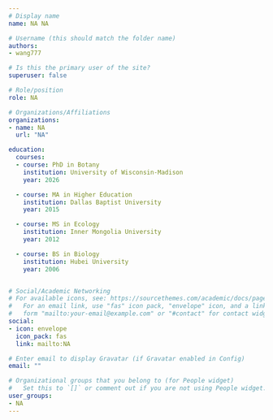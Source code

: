 ```yaml
---
# Display name
name: NA NA

# Username (this should match the folder name)
authors:
- wang777

# Is this the primary user of the site?
superuser: false

# Role/position
role: NA

# Organizations/Affiliations
organizations:
- name: NA
  url: "NA"

education:
  courses:
  - course: PhD in Botany
    institution: University of Wisconsin-Madison
    year: 2026

  - course: MA in Higher Education
    institution: Dallas Baptist University
    year: 2015

  - course: MS in Ecology
    institution: Inner Mongolia University
    year: 2012

  - course: BS in Biology
    institution: Hubei University
    year: 2006


# Social/Academic Networking
# For available icons, see: https://sourcethemes.com/academic/docs/page-builder/#icons
#   For an email link, use "fas" icon pack, "envelope" icon, and a link in the
#   form "mailto:your-email@example.com" or "#contact" for contact widget.
social:
- icon: envelope
  icon_pack: fas
  link: mailto:NA

# Enter email to display Gravatar (if Gravatar enabled in Config)
email: ""

# Organizational groups that you belong to (for People widget)
#   Set this to `[]` or comment out if you are not using People widget.
user_groups:
- NA
---
```



